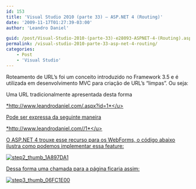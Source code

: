 ```yaml
---
id: 153
title: 'Visual Studio 2010 (parte 33) – ASP.NET 4 (Routing)'
date: '2009-11-17T01:27:39-03:00'
author: 'Leandro Daniel'

guid: /post/Visual-Studio-2010-(parte-33)-e28093-ASPNET-4-(Routing).aspx
permalink: /visual-studio-2010-parte-33-asp-net-4-routing/
categories:
    - Post
    - 'Visual Studio'
---
```


Roteamento de URL’s foi um conceito introduzido no Framework 3.5 e é utilizada em desenvolvimento MVC para criação de URL’s “limpas”. Ou seja:

Uma URL tradicionalmente apresentada desta forma

<u>*http://www.leandrodaniel.com/.aspx?id=1*</u>

Pode ser expressa da seguinte maneira

<u>*http://www.leandrodaniel.com//1*</u>

O ASP.NET 4 trouxe esse recurso para os WebForms, o código abaixo ilustra como podemos implementar essa feature:

![step2_thumb_1A897DA1](http://leandrodaniel.com/pics/WindowsLiveWriter/VisualStudio2010parte33ASP.NET4Routing/5007D460/step2_thumb_1A897DA1.png "step2_thumb_1A897DA1")

Dessa forma uma chamada para a página ficaria assim:

![step3_thumb_06FC1E00](http://leandrodaniel.com/pics/WindowsLiveWriter/VisualStudio2010parte33ASP.NET4Routing/1D37CDEC/step3_thumb_06FC1E00.png "step3_thumb_06FC1E00")